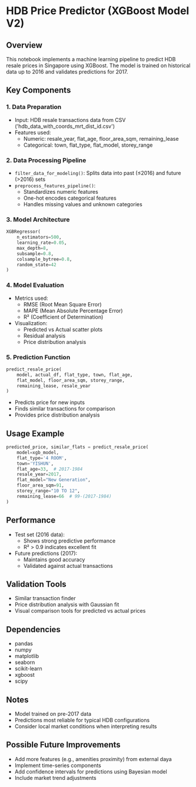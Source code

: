 # HDB Price Predictor (XGBoost Model V2)

## Overview
This notebook implements a machine learning pipeline to predict HDB resale prices in Singapore using XGBoost. The model is trained on historical data up to 2016 and validates predictions for 2017.

## Key Components

### 1. Data Preparation
- Input: HDB resale transactions data from CSV ('hdb_data_with_coords_mrt_dist_id.csv')
- Features used:
  - Numeric: resale_year, flat_age, floor_area_sqm, remaining_lease
  - Categorical: town, flat_type, flat_model, storey_range


### 2. Data Processing Pipeline
- `filter_data_for_modeling()`: Splits data into past (≤2016) and future (>2016) sets
- `preprocess_features_pipeline()`: 
  - Standardizes numeric features
  - One-hot encodes categorical features
  - Handles missing values and unknown categories

### 3. Model Architecture
```python
XGBRegressor(
    n_estimators=500,
    learning_rate=0.05,
    max_depth=8,
    subsample=0.8,
    colsample_bytree=0.8,
    random_state=42
)
```

### 4. Model Evaluation
- Metrics used:
  - RMSE (Root Mean Square Error)
  - MAPE (Mean Absolute Percentage Error)
  - R² (Coefficient of Determination)
- Visualization:
  - Predicted vs Actual scatter plots
  - Residual analysis
  - Price distribution analysis

### 5. Prediction Function
```python
predict_resale_price(
    model, actual_df, flat_type, town, flat_age, 
    flat_model, floor_area_sqm, storey_range, 
    remaining_lease, resale_year
)
```
- Predicts price for new inputs
- Finds similar transactions for comparison
- Provides price distribution analysis

## Usage Example
```python
predicted_price, similar_flats = predict_resale_price(
    model=xgb_model,
    flat_type='4 ROOM',
    town='YISHUN',
    flat_age=33,  # 2017-1984
    resale_year=2017,
    flat_model="New Generation",
    floor_area_sqm=91,
    storey_range="10 TO 12",
    remaining_lease=66  # 99-(2017-1984)
)
```

## Performance
- Test set (2016 data):
  - Shows strong predictive performance
  - R² > 0.9 indicates excellent fit
- Future predictions (2017):
  - Maintains good accuracy
  - Validated against actual transactions

## Validation Tools
- Similar transaction finder
- Price distribution analysis with Gaussian fit
- Visual comparison tools for predicted vs actual prices

## Dependencies
- pandas
- numpy
- matplotlib
- seaborn
- scikit-learn
- xgboost
- scipy

## Notes
- Model trained on pre-2017 data
- Predictions most reliable for typical HDB configurations
- Consider local market conditions when interpreting results

## Possible Future Improvements
- Add more features (e.g., amenities proximity) from external daya
- Implement time-series components
- Add confidence intervals for predictions using Bayesian model
- Include market trend adjustments